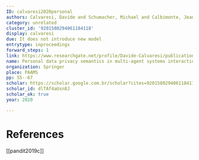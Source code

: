 ```yaml
---
ID: calvaresi2020personal
authors: Calvaresi, Davide and Schumacher, Michael and Calbimonte, Jean-Paul
category: unrelated
cluster_id: '9201580294061184118'
display: calvaresi
due: It does not introduce new model
entrytype: inproceedings
forward_steps: 1
link: https://www.researchgate.net/profile/Davide-Calvaresi/publication/342592794_Personal_Data_Privacy_Semantics_in_Multi-Agent_Systems_Interactions/links/600803bd45851553a0585c5a/Personal-Data-Privacy-Semantics-in-Multi-Agent-Systems-Interactions.pdf
name: Personal data privacy semantics in multi-agent systems interactions
organization: Springer
place: PAAMS
pp: 55--67
scholar: https://scholar.google.com.br/scholar?cites=9201580294061184118&as_sdt=2005&sciodt=0,5&hl=en
scholar_id: dlTAf4aUsn8J
scholar_ok: true
year: 2020

---
```


# References

[[pandit2019c]]
